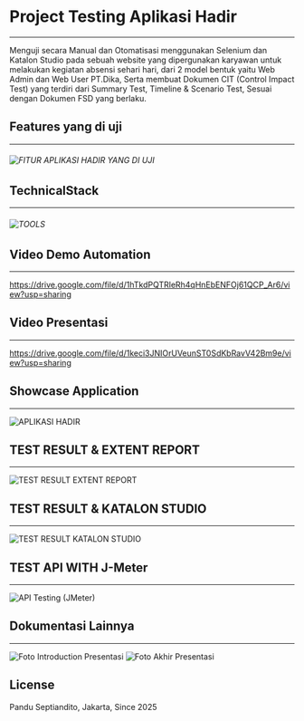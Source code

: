 # Project Testing Aplikasi Hadir  
------------------------
Menguji secara Manual dan Otomatisasi  menggunakan Selenium dan Katalon Studio pada sebuah website yang dipergunakan karyawan untuk melakukan kegiatan absensi sehari hari, dari 2 model bentuk yaitu Web Admin dan Web User PT.Dika, Serta membuat Dokumen CIT (Control Impact Test) yang terdiri dari Summary Test, Timeline & Scenario Test, Sesuai dengan Dokumen FSD yang berlaku.

## Features yang di uji
------------------------
###### ![FITUR APLIKASI HADIR YANG DI UJI](https://github.com/user-attachments/assets/f11b8b86-2011-4e3d-b17e-e3df5c3bb463)

## TechnicalStack 
------------------------
###### ![TOOLS](https://github.com/user-attachments/assets/6e44e9ba-27c9-40cf-b792-664b3fd9ac6c)


## Video Demo Automation
------------------------
https://drive.google.com/file/d/1hTkdPQTRleRh4qHnEbENFOj61QCP_Ar6/view?usp=sharing


## Video Presentasi 
------------------------
https://drive.google.com/file/d/1keci3JNIOrUVeunST0SdKbRavV42Bm9e/view?usp=sharing


## Showcase Application
------------------------
![APLIKASI HADIR](https://github.com/user-attachments/assets/df221ff0-a51a-4f31-9ed1-9d232b218a7f)

## TEST RESULT & EXTENT REPORT
------------------------
![TEST RESULT   EXTENT REPORT](https://github.com/user-attachments/assets/faca74b8-eb06-4398-a779-f6e4c091b91b)

## TEST RESULT & KATALON STUDIO
------------------------
![TEST RESULT KATALON STUDIO](https://github.com/user-attachments/assets/56539acf-ecaa-4f08-b6d1-979f3a135d49)


## TEST API WITH J-Meter
------------------------
![API Testing (JMeter)](https://github.com/user-attachments/assets/fbd59812-36b3-4d1a-a8f4-ed1ea070548c)


## Dokumentasi Lainnya
------------------------
![Foto Introduction Presentasi](https://github.com/user-attachments/assets/68369e2d-bac9-4c48-9a5d-e79df00314d7)
![Foto Akhir Presentasi](https://github.com/user-attachments/assets/d1d5434c-273f-4ffc-994c-2c7ca503b95a)


## License
Pandu Septiandito, Jakarta, Since 2025
